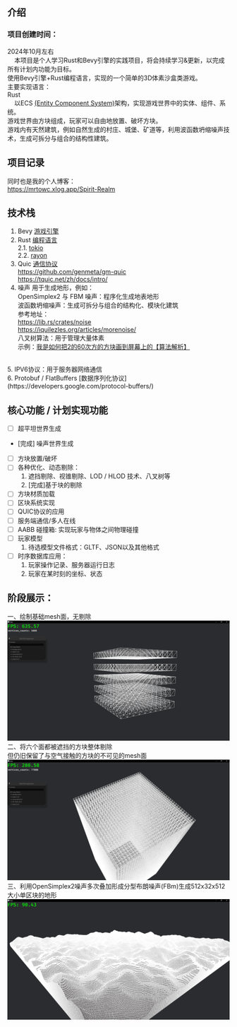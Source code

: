## 介绍
### 项目创建时间：<br>
2024年10月左右<br>
$~~~~$本项目是个人学习Rust和Bevy引擎的实践项目，将会持续学习&更新，以完成所有计划内功能为目标。<br>
使用Bevy引擎+Rust编程语言，实现的一个简单的3D体素沙盒类游戏。<br>
主要实现语言：<br>
Rust<br>
$~~~~$以ECS [(Entity Component System)](https://mp.weixin.qq.com/s/dfEyst39sZ1fRCV6hcqCDA)架构，实现游戏世界中的实体、组件、系统。<br>
游戏世界由方块组成，玩家可以自由地放置、破坏方块。<br>
游戏内有天然建筑，例如自然生成的村庄、城堡、矿道等，利用波函数坍缩噪声技术，生成可拆分与组合的结构性建筑。

## 项目记录
同时也是我的个人博客：<br>
https://mrtowc.xlog.app/Spirit-Realm <br>

## 技术栈
1. Bevy  [游戏引擎](https://bevyengine.org/) <br>
2. Rust [编程语言](https://www.rust-lang.org/zh-CN/) <br>
2.1. [tokio](https://tokio.rs/tokio/tutorial/spawning)<br>
2.2. [rayon](https://crates.io/crates/rayon) <br>
3. Quic [通信协议](https://tquic.net/zh/docs/intro/) <br>
 https://github.com/genmeta/gm-quic <br>
 https://tquic.net/zh/docs/intro/ <br>
4. 噪声 用于生成地形，例如：<br>
OpenSimplex2 与 FBM 噪声：程序化生成地表地形 <br>
波函数坍缩噪声：生成可拆分与组合的结构化、模块化建筑<br>
参考地址：<br>
https://lib.rs/crates/noise<br>
https://iquilezles.org/articles/morenoise/<br>
八叉树算法：用于管理大量体素<br>
示例：[我是如何把2的60次方的方块画到屏幕上的【算法解析】](https://www.bilibili.com/video/BV1he411q7Zi/?spm_id_from=333.1387.homepage.video_card.click&vd_source=511b084e4bf87d71d725c5db0fb20b7f)
<br>
5. IPV6协议：用于服务器网络通信<br>
6. Protobuf / FlatBuffers [数据序列化协议](https://developers.google.com/protocol-buffers/) <br>

## 核心功能 / 计划实现功能
- [ ] 超平坦世界生成<br>
- [完成] 噪声世界生成<br>
- [ ] 方块放置/破坏<br>
- [ ] 各种优化、动态剔除：  <br>
	1. 遮挡剔除、视锥剔除、LOD / HLOD 技术、八叉树等<br>
	2. [完成]基于块的剔除<br>
- [ ] 方块材质加载<br>
- [ ] 区块系统实现<br>
- [ ] QUIC协议的应用<br>
- [ ] 服务端通信/多人在线<br>
- [ ] AABB 碰撞箱: 实现玩家与物体之间物理碰撞<br>
- [ ] 玩家模型<br>
	1. 待选模型文件格式：GLTF、JSON以及其他格式<br>
- [ ] 时序数据库应用：<br>
	1. 玩家操作记录、服务器运行日志<br>
	2. 玩家在某时刻的坐标、状态<br>
## 阶段展示：<br>
一、绘制基础mesh面，无剔除
![alt text](image/image.png)
二、将六个面都被遮挡的方块整体剔除<br>
但仍旧保留了与空气接触的方块的不可见的mesh面<br>
![alt text](image/image-1.png)
三、利用OpenSimplex2噪声多次叠加形成分型布朗噪声(FBm)生成512x32x512大小单区块的地形
![alt text](image/simplex-FBm-1.png)